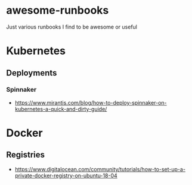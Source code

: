 # awesome-runbooks
Just various runbooks I find to be awesome or useful

# Kubernetes

## Deployments

### Spinnaker

* https://www.mirantis.com/blog/how-to-deploy-spinnaker-on-kubernetes-a-quick-and-dirty-guide/

# Docker

## Registries

* https://www.digitalocean.com/community/tutorials/how-to-set-up-a-private-docker-registry-on-ubuntu-18-04
